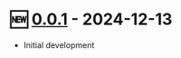 # 🆕 [0.0.1](https://github.com/kenherring/bats-test-runner/releases/tag/0.0.1) - 2024-12-13

* Initial development

<!--
**Full Changelog**: [0.2.0...1.0.0](https://github.com/kenherring/bats-test-runner/compare/0.0.0...0.0.1)
-->
